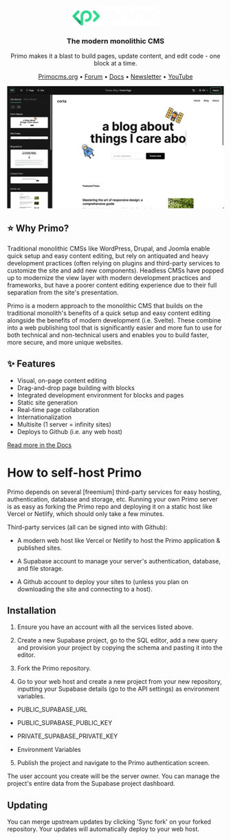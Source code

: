 &nbsp;
<p align="center">
  <a href="https://primocms.org" target="_blank">
    <img src="./static/logo.svg" alt="Primo" width="200px">
  </a>
</p>

<h3 align="center">The modern monolithic CMS</h3>
<p align="center">Primo makes it a blast to build pages, update content, and edit code - one block at a time.</p>

<p align="center">
    <a href="https://primocms.org/">Primocms.org</a> •
    <a href="https://forum.primo.so">Forum</a> •
    <a href="https://docs.primocms.org/">Docs</a> •
    <a href="https://primocms.org#section-b18b744b-92ba-4bf9-96fd-4d86c0a842b8">Newsletter</a> •
    <a href="https://www.youtube.com/@primocms">YouTube</a>
</p>

![screenshot](/screenshot-v2.png)

## ⭐ Why Primo? 

Traditional monolithic CMSs like WordPress, Drupal, and Joomla enable quick setup and easy content editing, but rely on antiquated and heavy development practices (often relying on plugins and third-party services to customize the site and add new components). Headless CMSs have popped up to modernize the view layer with modern development practices and frameworks, but have a poorer content editing experience due to their full separation from the site's presentation.

Primo is a modern approach to the monolithic CMS that builds on the traditional monolith's benefits of a quick setup and easy content editing alongside the benefits of modern development (i.e. Svelte). These combine into a web publishing tool that is significantly easier and more fun to use for both technical and non-technical users and enables you to build faster, more secure, and more unique websites.

## ✨ Features

- Visual, on-page content editing
- Drag-and-drop page building with blocks
- Integrated development environment for blocks and pages
- Static site generation
- Real-time page collaboration
- Internationalization
- Multisite (1 server = infinity sites)
- Deploys to Github (i.e. any web host)

[Read more in the Docs](https://docs.primocms.org)

# How to self-host Primo

Primo depends on several [freemium] third-party services for easy hosting, authentication, database and storage, etc. Running your own Primo server is as easy as forking the Primo repo and deploying it on a static host like Vercel or Netlify, which should only take a few minutes.

Third-party services (all can be signed into with Github):

- A modern web host like Vercel or Netlify to host the Primo application & published sites.

- A Supabase account to manage your server's authentication, database, and file storage.

- A Github account to deploy your sites to (unless you plan on downloading the site and connecting to a host).

## Installation

1. Ensure you have an account with all the services listed above.

2. Create a new Supabase project, go to the SQL editor, add a new query and provision your project by copying the schema and pasting it into the editor.

3. Fork the Primo repository.

4. Go to your web host and create a new project from your new repository, inputting your Supabase details (go to the API settings) as environment variables.

- PUBLIC_SUPABASE_URL

- PUBLIC_SUPABASE_PUBLIC_KEY

- PRIVATE_SUPABASE_PRIVATE_KEY

- Environment Variables

5. Publish the project and navigate to the Primo authentication screen.

The user account you create will be the server owner. You can manage the project's entire data from the Supabase project dashboard.

## Updating
You can merge upstream updates by clicking 'Sync fork' on your forked repository. Your updates will automatically deploy to your web host.
